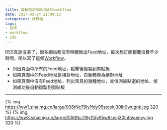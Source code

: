 ```yaml
---
title: 自動探測RSS地址的workflow
date: 2017-03-24 21:09:13
categories: 計算機
tags:
- 效率
- workflow
- iOS
---
```


RSS真是沒落了，很多網站都沒有明確輸出Feed地址，每次想訂閱都要浪費不少時間，所以寫了這個[Workflow](https://workflow.is/workflows/7f02a38a6c21414a96a4f96600c94662)。

- 列出頁面中所有的Feed地址，點擊後複製到剪貼板
- 如果頁面中的Feed地址是相對地址，自動轉換為絕對地址
- 如果頁面中沒有Feed地址，列出常見的幾種地址，並偵測被點選的地址，偵測成功後自動複製到剪貼板

---

{% img https://ww1.sinaimg.cn/large/006tNc79ly1fdy95stcokj30ih0wugnk.jpg 320 %}
{% img https://ww3.sinaimg.cn/large/006tNc79ly1fdy95w6sncj30ih0wumyy.jpg 320 %}
